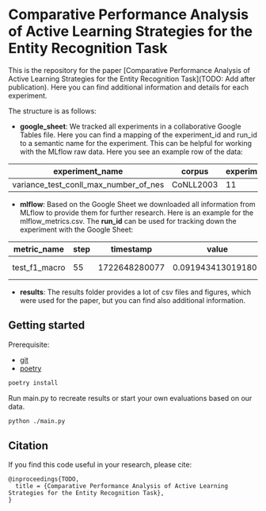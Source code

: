 # Comparative Performance Analysis of Active Learning Strategies for the Entity Recognition Task

This is the repository for the paper [Comparative Performance Analysis of Active Learning Strategies for the Entity Recognition Task](TODO: Add after publication).
Here you can find additional information and details for each experiment. 

The structure is as follows:
- **google_sheet**: We tracked all experiments in a collaborative Google Tables file. Here you can find a mapping of the experiment_id and run_id to a semantic name for the experiment. This can be helpful for working with the MLflow raw data. Here you see an example row of the data:

| experiment_name                        | corpus    | experiment_id | run_id                              | experiment_type | strategy  |
|----------------------------------------|-----------|---------------|-------------------------------------|-----------------|-----------|
| variance_test_conll_max_number_of_nes  | CoNLL2003 | 11            | 3a4f8e313b794b45b816e8fa095867c1    | robustness      | tag_count |

- **mlflow**: Based on the Google Sheet we downloaded all information from MLflow to provide them for further research. Here is an example for the mlflow_metrics.csv. The __run_id__ can be used for tracking down the experiment with the Google Sheet:

| metric_name    | step | timestamp       | value             | run_id                              | strategy                 | corpus  | experiment_type |
|----------------|------|-----------------|-------------------|-------------------------------------|--------------------------|---------|-----------------|
| test_f1_macro  | 55   | 1722648280077   | 0.0919434130191803 | bffcb7bb722746ddaba81850d09f4105    | representative_diversity | AURC-7  | performance     |

- **results**: The results folder provides a lot of csv files and figures, which were used for the paper, but you can find also additional information.

## Getting started

Prerequisite:
- [git](https://git-scm.com/)
- [poetry](https://python-poetry.org/docs/main/#installing-with-pipx)

```bash
poetry install
```

Run main.py to recreate results or start your own evaluations based on our data.
```bash
python ./main.py
```

## Citation
If you find this code useful in your research, please cite:

```
@inproceedings{TODO,
  title = {Comparative Performance Analysis of Active Learning Strategies for the Entity Recognition Task},
}
```
